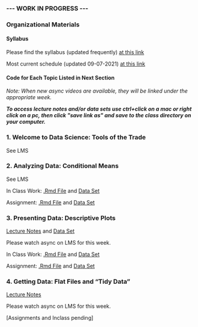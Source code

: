### --- WORK IN PROGRESS --- 

### Organizational Materials

#### Syllabus

Please find the syllabus (updated frequently) [at this link](https://github.com/rafael-a-garcia/LLO8200-Fall2021/raw/main/LLO_8200_Syllabus_v2.pdf)

Most current schedule (updated 09-07-2021) [at this link](https://github.com/rafael-a-garcia/LLO8200-Fall2021/raw/main/Schedule_09_07_2021.pdf)

#### Code for Each Topic Listed in Next Section

*Note: When new async videos are available, they will be linked under the appropriate week.*


***To access lecture notes and/or data sets use ctrl+click on a mac or right click on a pc, then click "save link as" and save to the class directory on your computer.***

### 1\. Welcome to Data Science: Tools of the Trade

See LMS

### 2\. Analyzing Data: Conditional Means

See LMS

In Class Work: [.Rmd File](https://github.com/rafael-a-garcia/LLO8200-Fall2021/raw/main/02-conditional_means_inclass.Rmd) and
[Data Set](https://github.com/rafael-a-garcia/LLO8200-Fall2021/raw/main/caschool.Rdata) 

Assignment: [.Rmd File](https://raw.githubusercontent.com/rafael-a-garcia/LLO8200-Fall2021/main/02-assignment.Rmd) and
[Data Set](https://github.com/rafael-a-garcia/LLO8200-Fall2021/raw/main/sc_debt.Rdata)

### 3\. Presenting Data: Descriptive Plots

[Lecture Notes](https://github.com/rafael-a-garcia/LLO8200-Fall2021/raw/main/03-plot_means.Rmd) and  [Data Set](https://github.com/rafael-a-garcia/LLO8200-Fall2021/raw/main/attrition.Rdata)  

Please watch async on LMS for this week. 

In Class Work: [.Rmd File](https://github.com/rafael-a-garcia/LLO8200-Fall2021/raw/main/03-plot-means-inclass.Rmd) and
[Data Set](https://github.com/rafael-a-garcia/LLO8200-Fall2021/raw/main/sc_debt.Rds)

Assignment: [.Rmd File](https://raw.githubusercontent.com/rafael-a-garcia/LLO8200-Fall2021/main/03-assignment.Rmd) and
[Data Set](https://github.com/rafael-a-garcia/LLO8200-Fall2021/raw/main/sc_debt.Rds)

### 4\. Getting Data: Flat Files and “Tidy Data” 

[Lecture Notes](https://github.com/rafael-a-garcia/LLO8200-Fall2021/raw/main/04-flat_data.Rmd) 

Please watch async on LMS for this week. 

[Assignments and Inclass pending]
